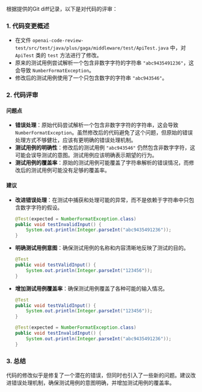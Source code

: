 根据提供的Git diff记录，以下是对代码的评审：

### 1. 代码变更概述
- 在文件 `openai-code-review-test/src/test/java/plus/gaga/middleware/test/ApiTest.java` 中，对 `ApiTest` 类的 `test` 方法进行了修改。
- 原来的测试用例尝试解析一个包含非数字字符的字符串 `"abc9435491236"`，这会导致 `NumberFormatException`。
- 修改后的测试用例使用了一个只包含数字的字符串 `"abc943546"`。

### 2. 代码评审

#### 问题点
- **错误处理**：原始代码尝试解析一个包含非数字字符的字符串，这会导致 `NumberFormatException`。虽然修改后的代码避免了这个问题，但原始的错误处理方式不够健壮，应该有更明确的错误处理机制。
- **测试用例的明确性**：修改后的测试用例 `"abc943546"` 仍然包含非数字字符，这可能会误导测试的意图。测试用例应该明确表示期望的行为。
- **测试用例的覆盖率**：原始的测试用例可能覆盖了字符串解析的错误情况，而修改后的测试用例可能没有足够的覆盖率。

#### 建议
- **改进错误处理**：在测试中捕获和处理可能的异常，而不是依赖于字符串中只包含数字字符的假设。
  ```java
  @Test(expected = NumberFormatException.class)
  public void testInvalidInput() {
      System.out.println(Integer.parseInt("abc9435491236"));
  }
  ```
- **明确测试用例意图**：确保测试用例的名称和内容清晰地反映了测试的目的。
  ```java
  @Test
  public void testValidInput() {
      System.out.println(Integer.parseInt("123456"));
  }
  ```
- **增加测试用例覆盖率**：确保测试用例覆盖了各种可能的输入情况。
  ```java
  @Test
  public void testValidInput() {
      System.out.println(Integer.parseInt("123456"));
  }

  @Test(expected = NumberFormatException.class)
  public void testInvalidInput() {
      System.out.println(Integer.parseInt("abc9435491236"));
  }
  ```

### 3. 总结
代码的修改似乎是修复了一个潜在的错误，但同时也引入了一些新的问题。建议改进错误处理机制，确保测试用例的意图明确，并增加测试用例的覆盖率。